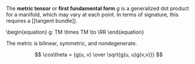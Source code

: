 The **metric tensor** or **first fundamental form** $g$ is a generalized dot product for a manifold, which may vary at each point. In terms of signature, this requires a [[tangent bundle]].

\begin{equation}
g: TM \times TM \to \RR
\end{equation}

The metric is bilinear, symmetric, and nondegenerate.

$$
\cos\theta = {g(u, v) \over \sqrt{g(u, u)g(v,v)}}
$$